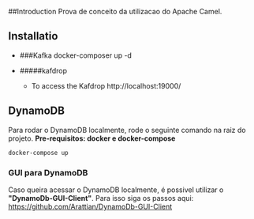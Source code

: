 ##Introduction
Prova de conceito da utilizacao do Apache Camel.


##  Installatio


 - ###Kafka
    docker-composer up -d
    
- #####kafdrop
   * To access the Kafdrop http://localhost:19000/
   
   
## DynamoDB

Para rodar o DynamoDB localmente, rode o seguinte comando na raiz do projeto.
__Pre-requisitos: docker e docker-compose__

```shell
docker-compose up
```

### GUI para DynamoDB

Caso queira acessar o DynamoDB localmente, é possivel utilizar o **"DynamoDb-GUI-Client"**.
Para isso siga os passos aqui: https://github.com/Arattian/DynamoDb-GUI-Client